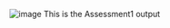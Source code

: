 ![image](https://github.com/user-attachments/assets/1ea71ac7-418f-4a3a-94fc-6fe4185bc24d)
This is the Assessment1 output
